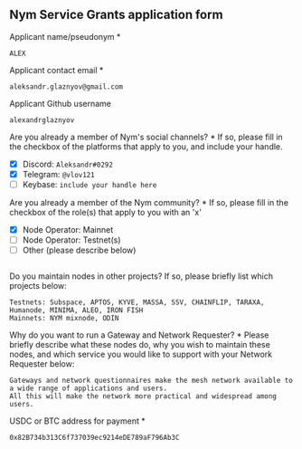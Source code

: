 Nym Service Grants application form 
------------------------------------

Applicant name/pseudonym *
```
ALEX
```

Applicant contact email *
```
aleksandr.glaznyov@gmail.com
```

Applicant Github username
```
alexandrglaznyov
```

Are you already a member of Nym's social channels? * 
If so, please fill in the checkbox of the platforms that apply to you, and include your handle. 
- [x] Discord: `Aleksandr#0292`
- [x] Telegram: `@vlov121`
- [ ] Keybase: `include your handle here`

Are you already a member of the Nym community? * 
If so, please fill in the checkbox of the role(s) that apply to you with an 'x' 
- [x] Node Operator: Mainnet 
- [ ] Node Operator: Testnet(s)
- [ ] Other (please describe below)
```
```

Do you maintain nodes in other projects? 
If so, please briefly list which projects below: 
```
Testnets: Subspace, APTOS, KYVE, MASSA, SSV, CHAINFLIP, TARAXA, Humanode, MINIMA, ALEO, IRON FISH
Mainnets: NYM mixnode, ODIN
```

Why do you want to run a Gateway and Network Requester? * 
Please briefly describe what these nodes do, why you wish to maintain these nodes, and which service you would like to support with your Network Requester below: 
```
Gateways and network questionnaires make the mesh network available to a wide range of applications and users.
All this will make the network more practical and widespread among users.
```

USDC or BTC address for payment * 
```
0x82B734b313C6f737039ec9214eDE789aF796Ab3C
```
